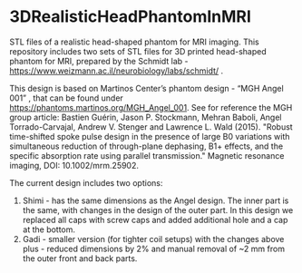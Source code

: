 # 3DRealisticHeadPhantomInMRI
STL files of a realistic head-shaped phantom for MRI imaging.
This repository includes two sets of STL files for 3D printed head-shaped phantom for MRI, prepared by the Schmidt lab - https://www.weizmann.ac.il/neurobiology/labs/schmidt/ . 

This design is based on Martinos Center’s phantom design - “MGH Angel 001” , that can be found under https://phantoms.martinos.org/MGH_Angel_001. See for reference the MGH group article:
Bastien Guérin, Jason P. Stockmann, Mehran Baboli, Angel Torrado-Carvajal, Andrew V. Stenger and Lawrence L. Wald (2015). "Robust time-shifted spoke pulse design in the presence of large B0 variations with simultaneous reduction of through-plane dephasing, B1+ effects, and the specific absorption rate using parallel transmission." Magnetic resonance imaging, DOI: 10.1002/mrm.25902.

The current design includes two options:
1) Shimi - has the same dimensions as the Angel design. The inner part is the same, with changes in the design of the outer part. In this design we replaced all caps with screw caps and added additional hole and a cap at the bottom.
2) Gadi - smaller version (for tighter coil setups) with the changes above plus - reduced dimensions by 2% and manual removal of ~2 mm from the outer front and back parts.
